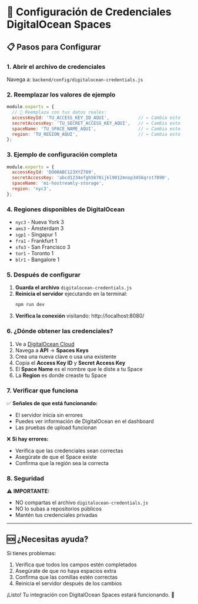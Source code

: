 # 🔧 Configuración de Credenciales DigitalOcean Spaces

## 📋 Pasos para Configurar

### 1. Abrir el archivo de credenciales
Navega a: `backend/config/digitalocean-credentials.js`

### 2. Reemplazar los valores de ejemplo

```javascript
module.exports = {
  // 🔑 Reemplaza con tus datos reales:
  accessKeyId: 'TU_ACCESS_KEY_ID_AQUI',           // ← Cambia esto
  secretAccessKey: 'TU_SECRET_ACCESS_KEY_AQUI',   // ← Cambia esto
  spaceName: 'TU_SPACE_NAME_AQUI',                // ← Cambia esto
  region: 'TU_REGION_AQUI',                       // ← Cambia esto
};
```

### 3. Ejemplo de configuración completa

```javascript
module.exports = {
  accessKeyId: 'DO00ABC123XYZ789',
  secretAccessKey: 'abcd1234efgh5678ijkl9012mnop3456qrst7890',
  spaceName: 'mi-hostreamly-storage',
  region: 'nyc3',
};
```

### 4. Regiones disponibles de DigitalOcean

- `nyc3` - Nueva York 3
- `ams3` - Ámsterdam 3
- `sgp1` - Singapur 1
- `fra1` - Frankfurt 1
- `sfo3` - San Francisco 3
- `tor1` - Toronto 1
- `blr1` - Bangalore 1

### 5. Después de configurar

1. **Guarda el archivo** `digitalocean-credentials.js`
2. **Reinicia el servidor** ejecutando en la terminal:
   ```bash
   npm run dev
   ```
3. **Verifica la conexión** visitando: http://localhost:8080/

### 6. ¿Dónde obtener las credenciales?

1. Ve a [DigitalOcean Cloud](https://cloud.digitalocean.com/)
2. Navega a **API** → **Spaces Keys**
3. Crea una nueva clave o usa una existente
4. Copia el **Access Key ID** y **Secret Access Key**
5. El **Space Name** es el nombre que le diste a tu Space
6. La **Region** es donde creaste tu Space

### 7. Verificar que funciona

✅ **Señales de que está funcionando:**
- El servidor inicia sin errores
- Puedes ver información de DigitalOcean en el dashboard
- Las pruebas de upload funcionan

❌ **Si hay errores:**
- Verifica que las credenciales sean correctas
- Asegúrate de que el Space existe
- Confirma que la región sea la correcta

### 8. Seguridad

⚠️ **IMPORTANTE:**
- NO compartas el archivo `digitalocean-credentials.js`
- NO lo subas a repositorios públicos
- Mantén tus credenciales privadas

---

## 🆘 ¿Necesitas ayuda?

Si tienes problemas:
1. Verifica que todos los campos estén completados
2. Asegúrate de que no haya espacios extra
3. Confirma que las comillas estén correctas
4. Reinicia el servidor después de los cambios

¡Listo! Tu integración con DigitalOcean Spaces estará funcionando. 🚀